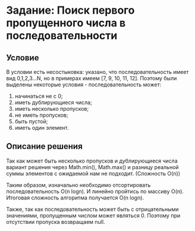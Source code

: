 # Задание: Поиск первого пропущенного числа в последовательности

## Условие

В условии есть несостыковка: указано, что последовательность имеет вид 0,1,2,3...N, но в примерах имеем [7, 9, 10, 11, 12].
Поэтому были выделены некоторые условия - последовательность может:
1. начинаться не с 0;
2. иметь дублирующиеся числа;
3. иметь несколько пропусков;
4. не иметь пропусков;
5. быть пустой;
6. иметь один элемент.

## Описание решения

Так как может быть несколько пропусков и дублирующиеся числа вариант решения через Math.min(), Math.max() и разницу реальной суммы элементов с ожидаемой нам не подходит. (Сложность O(n))

Таким образом, изначально необходимо отсортировать последовательность O(n logn). И линейно пройтись по массиву O(n).
Итоговая сложность алгоритма получается O(n logn).

Также, так как последовательность может быть с отрицательными значениями, пропущенным числом может являться 0. Поэтому при отсутствии пропуска возвращаем null.
